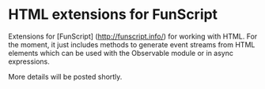 # HTML extensions for FunScript

Extensions for [FunScript] (http://funscript.info/) for working with HTML. For the moment, it just includes methods to generate event streams from HTML elements which can be used with the Observable module or in async expressions.

More details will be posted shortly.